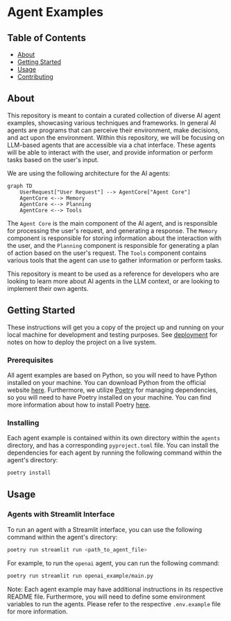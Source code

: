 # Agent Examples

## Table of Contents

- [About](#about)
- [Getting Started](#getting_started)
- [Usage](#usage)
- [Contributing](../CONTRIBUTING.md)

## About <a name = "about"></a>

This repository is meant to contain a curated collection of diverse AI agent examples, showcasing various techniques and frameworks. In general AI agents are programs that can perceive their environment, make decisions, and act upon the environment. Within this repository, we will be focusing on LLM-based agents that are accessible via a chat interface. These agents will be able to interact with the user, and provide information or perform tasks based on the user's input.

We are using the following architecture for the AI agents:

```mermaid
graph TD
    UserRequest["User Request"] --> AgentCore["Agent Core"]
    AgentCore <--> Memory
    AgentCore <--> Planning
    AgentCore <--> Tools

```

The `Agent Core` is the main component of the AI agent, and is responsible for processing the user's request, and generating a response. The `Memory` component is responsible for storing information about the interaction with the user, and the `Planning` component is responsible for generating a plan of action based on the user's request. The `Tools` component contains various tools that the agent can use to gather information or perform tasks.

This repository is meant to be used as a reference for developers who are looking to learn more about AI agents in the LLM context, or are looking to implement their own agents.

## Getting Started <a name = "getting_started"></a>

These instructions will get you a copy of the project up and running on your local machine for development and testing purposes. See [deployment](#deployment) for notes on how to deploy the project on a live system.

### Prerequisites

All agent examples are based on Python, so you will need to have Python installed on your machine. You can download Python from the official website [here](https://www.python.org/downloads/). Furthermore, we utilize [Poetry](https://python-poetry.org/) for managing dependencies, so you will need to have Poetry installed on your machine. You can find more information about how to install Poetry [here](https://python-poetry.org/docs/#installation).

### Installing

Each agent example is contained within its own directory within the `agents` directory, and has a corresponding `pyproject.toml` file. You can install the dependencies for each agent by running the following command within the agent's directory:

```bash
poetry install
```

## Usage <a name = "usage"></a>

### Agents with Streamlit Interface

To run an agent with a Streamlit interface, you can use the following command within the agent's directory:

```bash
poetry run streamlit run <path_to_agent_file>
```

For example, to run the `openai` agent, you can run the following command:

```bash
poetry run streamlit run openai_example/main.py
```

Note: Each agent example may have additional instructions in its respective README file. Furthermore, you will need to
define some environment variables to run the agents. Please refer to the respective `.env.example` file for more information.
